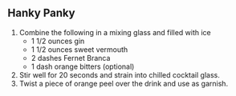 ## Hanky Panky

1. Combine the following in a mixing glass and filled with ice
	- 1 1/2 ounces gin
	- 1 1/2 ounces sweet vermouth
	- 2 dashes Fernet Branca
	- 1 dash orange bitters (optional)
2. Stir well for 20 seconds and strain into chilled cocktail glass. 
3. Twist a piece of orange peel over the drink and use as garnish.
